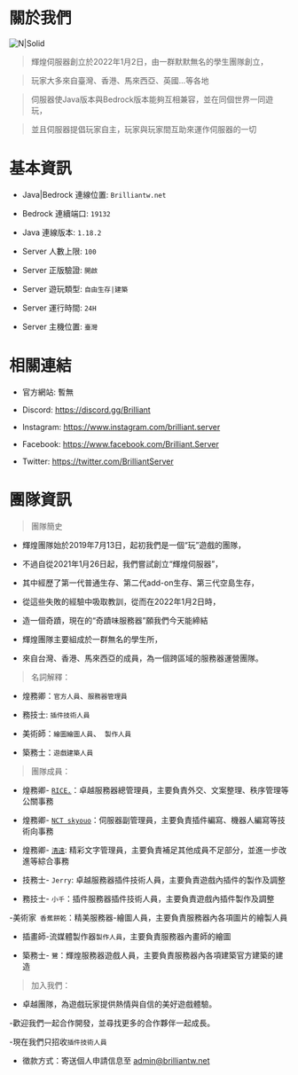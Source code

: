 # 關於我們

![ N|Solid ](https://media.discordapp.net/attachments/596718421966716928/970513464143511582/AddText_02-21-12.10.34.png)

> 輝煌伺服器創立於2022年1月2日，由一群默默無名的學生團隊創立，

> 

> 玩家大多來自臺灣、香港、馬來西亞、英國...等各地

> 

> 伺服器使Java版本與Bedrock版本能夠互相兼容，並在同個世界一同遊玩，

> 

> 並且伺服器提倡玩家自主，玩家與玩家間互助來運作伺服器的一切

 # 基本資訊

- Java|Bedrock 連線位置: ` Brilliantw.net `

- Bedrock 連續端口: ` 19132 `

- Java 連線版本: ` 1.18.2 `

- Server 人數上限: ` 100 `

- Server 正版驗證: ` 開啟 `

- Server 遊玩類型: ` 自由生存|建築 `

- Server 運行時間: ` 24H `

- Server 主機位置: ` 臺灣 `

 # 相關連結

- 官方網站: 暫無

- Discord: https://discord.gg/Brilliant 

- Instagram: https://www.instagram.com/brilliant.server

- Facebook: https://www.facebook.com/Brilliant.Server

- Twitter: https://twitter.com/BrilliantServer

 # 團隊資訊

> 團隊簡史

- 輝煌團隊始於2019年7月13日，起初我們是一個“玩”遊戲的團隊，

- 不過自從2021年1月26日起，我們嘗試創立“輝煌伺服器”，

- 其中經歷了第一代普通生存、第二代add-on生存、第三代空島生存，

- 從這些失敗的經驗中吸取教訓，從而在2022年1月2日時，

- 造一個奇蹟，現在的“奇蹟味服務器”願我們今天能締結

- 輝煌團隊主要組成於一群無名的學生所，

- 來自台灣、香港、馬來西亞的成員，為一個跨區域的服務器運營團隊。

> 名詞解釋：

- 煌務卿：`官方人員`、`服務器管理員`

- 務技士: ` 插件技術人員 `

- 美術師：`繪圖繪圖人員`、` 製作人員`

- 築務士：`遊戲建築人員`

> 團隊成員：

- 煌務卿- [`RICE.`](https://github.com/RICE0707)：卓越服務器總管理員，主要負責外交、文案整理、秩序管理等公關事務

- 煌務卿- [`NCT skyouo`](https://github.com/NCT-skyouo)：伺服器副管理員，主要負責插件編寫、機器人編寫等技術向事務

- 煌務卿- [`清遠`](https://github.com/Yuruka4312): 精彩文字管理員，主要負責補足其他成員不足部分，並進一步改進等綜合事務

- 技務士- `Jerry`: 卓越服務器插件技術人員，主要負責遊戲內插件的製作及調整

- 務技士- `小千`：插件服務器插件技術人員，主要負責遊戲內插件製作及調整

-美術家` 香蕉餅乾`：精美服務器-繪圖人員，主要負責服務器內各項圖片的繪製人員

- 插畫師-流媒體製作器`製作人員`，主要負責服務器內畫師的繪圖

- 築務士- `鷺`：輝煌服務器遊戲人員，主要負責服務器內各項建築官方建築的建造

> 加入我們：

- 卓越團隊，為遊戲玩家提供熱情與自信的美好遊戲體驗。

-歡迎我們一起合作開發，並尋找更多的合作夥伴一起成長。

-現在我們只招收`插件技術人員`

- 徵款方式：寄送個人申請信息至 admin@brilliantw.net


